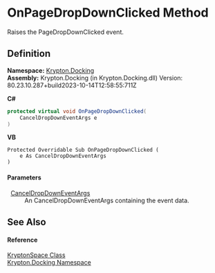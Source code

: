 # OnPageDropDownClicked Method


Raises the PageDropDownClicked event.



## Definition
**Namespace:** <a href="98399376-cf41-9454-4b4d-4fab2ca20bc7.md">Krypton.Docking</a>  
**Assembly:** Krypton.Docking (in Krypton.Docking.dll) Version: 80.23.10.287+build2023-10-14T12:58:55:711Z

**C#**
``` C#
protected virtual void OnPageDropDownClicked(
	CancelDropDownEventArgs e
)
```
**VB**
``` VB
Protected Overridable Sub OnPageDropDownClicked ( 
	e As CancelDropDownEventArgs
)
```



#### Parameters
<dl><dt>  <a href="8003ea4a-4dcc-47d7-1679-85696462cedb.md">CancelDropDownEventArgs</a></dt><dd>An CancelDropDownEventArgs containing the event data.</dd></dl>

## See Also


#### Reference
<a href="638b8f4c-3645-edb8-b3d5-7598ea376868.md">KryptonSpace Class</a>  
<a href="98399376-cf41-9454-4b4d-4fab2ca20bc7.md">Krypton.Docking Namespace</a>  
